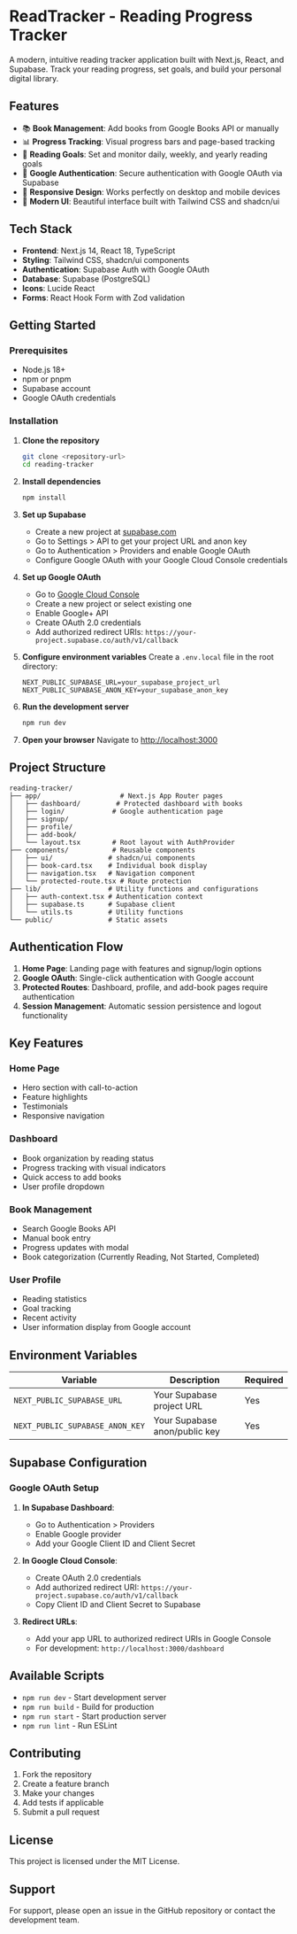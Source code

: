 # ReadTracker - Reading Progress Tracker

A modern, intuitive reading tracker application built with Next.js, React, and Supabase. Track your reading progress, set goals, and build your personal digital library.

## Features

- 📚 **Book Management**: Add books from Google Books API or manually
- 📊 **Progress Tracking**: Visual progress bars and page-based tracking
- 🎯 **Reading Goals**: Set and monitor daily, weekly, and yearly reading goals
- 🔐 **Google Authentication**: Secure authentication with Google OAuth via Supabase
- 📱 **Responsive Design**: Works perfectly on desktop and mobile devices
- 🎨 **Modern UI**: Beautiful interface built with Tailwind CSS and shadcn/ui

## Tech Stack

- **Frontend**: Next.js 14, React 18, TypeScript
- **Styling**: Tailwind CSS, shadcn/ui components
- **Authentication**: Supabase Auth with Google OAuth
- **Database**: Supabase (PostgreSQL)
- **Icons**: Lucide React
- **Forms**: React Hook Form with Zod validation

## Getting Started

### Prerequisites

- Node.js 18+
- npm or pnpm
- Supabase account
- Google OAuth credentials

### Installation

1. **Clone the repository**

   ```bash
   git clone <repository-url>
   cd reading-tracker
   ```

2. **Install dependencies**

   ```bash
   npm install
   ```

3. **Set up Supabase**

   - Create a new project at [supabase.com](https://supabase.com)
   - Go to Settings > API to get your project URL and anon key
   - Go to Authentication > Providers and enable Google OAuth
   - Configure Google OAuth with your Google Cloud Console credentials

4. **Set up Google OAuth**

   - Go to [Google Cloud Console](https://console.cloud.google.com/)
   - Create a new project or select existing one
   - Enable Google+ API
   - Create OAuth 2.0 credentials
   - Add authorized redirect URIs: `https://your-project.supabase.co/auth/v1/callback`

5. **Configure environment variables**
   Create a `.env.local` file in the root directory:

   ```env
   NEXT_PUBLIC_SUPABASE_URL=your_supabase_project_url
   NEXT_PUBLIC_SUPABASE_ANON_KEY=your_supabase_anon_key
   ```

6. **Run the development server**

   ```bash
   npm run dev
   ```

7. **Open your browser**
   Navigate to [http://localhost:3000](http://localhost:3000)

## Project Structure

```
reading-tracker/
├── app/                    # Next.js App Router pages
│   ├── dashboard/         # Protected dashboard with books
│   ├── login/            # Google authentication page
│   ├── signup/
│   ├── profile/
│   ├── add-book/
│   └── layout.tsx        # Root layout with AuthProvider
├── components/           # Reusable components
│   ├── ui/              # shadcn/ui components
│   ├── book-card.tsx    # Individual book display
│   ├── navigation.tsx   # Navigation component
│   └── protected-route.tsx # Route protection
├── lib/                 # Utility functions and configurations
│   ├── auth-context.tsx # Authentication context
│   ├── supabase.ts      # Supabase client
│   └── utils.ts         # Utility functions
└── public/              # Static assets
```

## Authentication Flow

1. **Home Page**: Landing page with features and signup/login options
2. **Google OAuth**: Single-click authentication with Google account
3. **Protected Routes**: Dashboard, profile, and add-book pages require authentication
4. **Session Management**: Automatic session persistence and logout functionality

## Key Features

### Home Page

- Hero section with call-to-action
- Feature highlights
- Testimonials
- Responsive navigation

### Dashboard

- Book organization by reading status
- Progress tracking with visual indicators
- Quick access to add books
- User profile dropdown

### Book Management

- Search Google Books API
- Manual book entry
- Progress updates with modal
- Book categorization (Currently Reading, Not Started, Completed)

### User Profile

- Reading statistics
- Goal tracking
- Recent activity
- User information display from Google account

## Environment Variables

| Variable                        | Description                   | Required |
| ------------------------------- | ----------------------------- | -------- |
| `NEXT_PUBLIC_SUPABASE_URL`      | Your Supabase project URL     | Yes      |
| `NEXT_PUBLIC_SUPABASE_ANON_KEY` | Your Supabase anon/public key | Yes      |

## Supabase Configuration

### Google OAuth Setup

1. **In Supabase Dashboard**:

   - Go to Authentication > Providers
   - Enable Google provider
   - Add your Google Client ID and Client Secret

2. **In Google Cloud Console**:

   - Create OAuth 2.0 credentials
   - Add authorized redirect URI: `https://your-project.supabase.co/auth/v1/callback`
   - Copy Client ID and Client Secret to Supabase

3. **Redirect URLs**:
   - Add your app URL to authorized redirect URIs in Google Console
   - For development: `http://localhost:3000/dashboard`

## Available Scripts

- `npm run dev` - Start development server
- `npm run build` - Build for production
- `npm run start` - Start production server
- `npm run lint` - Run ESLint

## Contributing

1. Fork the repository
2. Create a feature branch
3. Make your changes
4. Add tests if applicable
5. Submit a pull request

## License

This project is licensed under the MIT License.

## Support

For support, please open an issue in the GitHub repository or contact the development team.
